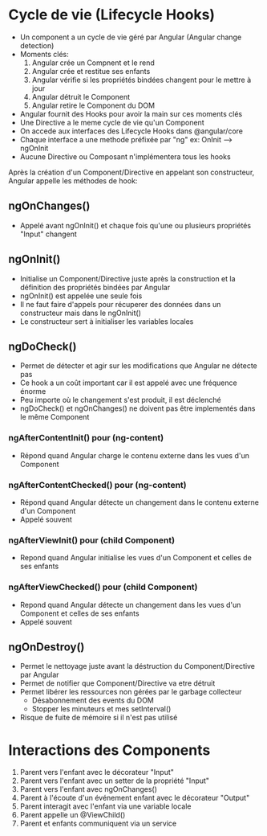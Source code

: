 # Cycle de vie (Lifecycle Hooks)
* Un component a un cycle de vie géré par Angular (Angular change detection)
* Moments clés:
    1. Angular crée un Compnent et le rend
    2. Angular crée et restitue ses enfants
    3. Angular vérifie si les propriétés bindées changent pour le mettre à jour
    4. Angular détruit le Component
    5. Angular retire le Component du DOM
* Angular fournit des Hooks pour avoir la main sur ces moments clés
* Une Directive a le meme cycle de vie qu'un Component
* On accede aux interfaces des Lifecycle Hooks dans @angular/core
* Chaque interface a une methode préfixée par "ng" ex: OnInit --> ngOnInit
* Aucune Directive ou Composant n'implémentera tous les hooks

Après la création d'un Component/Directive en appelant son constructeur, Angular appelle les méthodes de hook:
## ngOnChanges()
* Appelé avant ngOnInit() et chaque fois qu'une ou plusieurs propriétés "Input" changent

## ngOnInit()
* Initialise un Component/Directive juste après la construction et la définition des propriétés bindées par Angular
* ngOnInit() est appelée une seule fois
* Il ne faut faire d'appels pour récuperer des données dans un constructeur mais dans le ngOnInit()
* Le constructeur sert à initialiser les variables locales

## ngDoCheck()
* Permet de détecter et agir sur les modifications que Angular ne détecte pas
* Ce hook a un coût important car il est appelé avec une fréquence énorme
* Peu importe où le changement s'est produit, il est déclenché
* ngDoCheck() et ngOnChanges() ne doivent pas être implementés dans le même Component

### ngAfterContentInit() pour (ng-content)
* Répond quand Angular charge le contenu externe dans les vues d'un Component

### ngAfterContentChecked() pour (ng-content)
* Répond quand Angular détecte un changement dans le contenu externe d'un Component
* Appelé souvent

### ngAfterViewInit() pour (child Component)
* Repond quand Angular initialise les vues d'un Component et celles de ses enfants

### ngAfterViewChecked() pour (child Component)
* Repond quand Angular détecte un changement dans les vues d'un Component et celles de ses enfants
* Appelé souvent

## ngOnDestroy()
* Permet le nettoyage juste avant la déstruction du Component/Directive par Angular
* Permet de notifier que Component/Directive va etre détruit
* Permet libérer les ressources non gérées par le garbage collecteur
    - Désabonnement des events du DOM
    - Stopper les minuteurs et mes setInterval()
* Risque de fuite de mémoire si il n'est pas utilisé

# Interactions des Components
1. Parent vers l'enfant avec le décorateur "Input"
2. Parent vers l'enfant avec un setter de la propriété "Input"
3. Parent vers l'enfant avec ngOnChanges()
4. Parent à l'écoute d'un événement enfant avec le décorateur "Output"
5. Parent interagit avec l'enfant via une variable locale
6. Parent appelle un @ViewChild()
7. Parent et enfants communiquent via un service